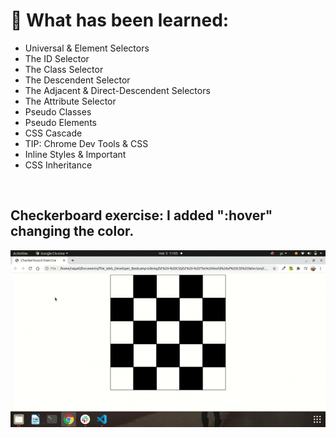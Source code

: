 <h1> 🔭 What has been learned: </h1>

- Universal & Element Selectors
- The ID Selector
- The Class Selector
- The Descendent Selector
- The Adjacent & Direct-Descendent Selectors
- The Attribute Selector
- Pseudo Classes
- Pseudo Elements
- CSS Cascade
- TIP: Chrome Dev Tools & CSS
- Inline Styles & Important
- CSS Inheritance

<br>
<h2> Checkerboard exercise: I added ":hover" changing the color. </h2>

<img src="checkerboard_exercise.gif" alt="checkerboard_exercise gif">